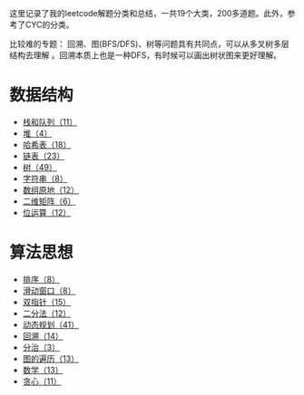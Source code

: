 这里记录了我的leetcode解题分类和总结，一共19个大类，200多道题。此外，参考了CYC的分类。

比较难的专题： 回溯、图(BFS/DFS)、树等问题具有共同点，可以从多叉树多层结构去理解 。回溯本质上也是一种DFS，有时候可以画出树状图来更好理解。
# 数据结构

- [栈和队列（11）](./leetcode_content/栈和队列.md)
- [堆（4）](./leetcode_content/堆.md)
- [哈希表（18）](./leetcode_content/哈希表.md)
- [链表（23）](./leetcode_content/链表.md)
- [树（49）](./leetcode_content/树.md)
- [字符串（8）](./leetcode_content/字符串.md)
- [数组原地（12）](./leetcode_content/数组原地.md)
- [二维矩阵（6）](./leetcode_content/二维矩阵.md)
- [位运算（12）](./leetcode_content/位运算.md)


# 算法思想

- [排序（8）](./leetcode_content/排序.md)
- [滑动窗口（8）](./leetcode_content/滑动窗口.md)
- [双指针（15）](./leetcode_content/双指针.md)
- [二分法（12）](./leetcode_content/二分法.md)
- [动态规划（41）](./leetcode_content/动态规划.md)
- [回溯（14）](./leetcode_content/回溯.md)
- [分治（3）](./leetcode_content/分治.md)
- [图的遍历（13）](./leetcode_content/图的遍历.md)
- [数学（13）](./leetcode_content/数学.md)
- [贪心（11）](./leetcode_content/贪心.md)
